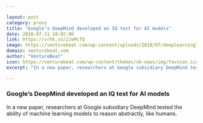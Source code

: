 ```yaml
---

layout: post
category: press
title: "Google’s DeepMind developed an IQ test for AI models"
date: 2018-07-11 18:02:06
link: https://vrhk.co/2JeMcfQ
image: https://venturebeat.com/wp-content/uploads/2018/07/deeplearninglimits_VB_1200px_web1-magic.jpg?fit=2312%2C1736&strip=all
domain: venturebeat.com
author: "VentureBeat"
icon: https://venturebeat.com/wp-content/themes/vb-news/img/favicon.ico
excerpt: "In a new paper, researchers at Google subsidiary DeepMind tested the ability of machine learning models to reason abstractly, like humans."

---
```


### Google’s DeepMind developed an IQ test for AI models

In a new paper, researchers at Google subsidiary DeepMind tested the ability of machine learning models to reason abstractly, like humans.